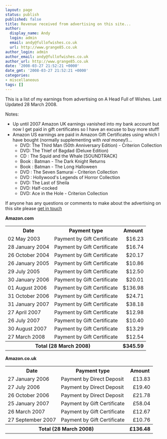 ```yaml
---
layout: page
status: publish
published: false
title: Revenue received from advertising on this site...
author:
  display_name: Andy
  login: admin
  email: andy@fullofwishes.co.uk
  url: http://www.grange85.co.uk
author_login: admin
author_email: andy@fullofwishes.co.uk
author_url: http://www.grange85.co.uk
date: '2008-03-27 21:52:21 +0000'
date_gmt: '2008-03-27 21:52:21 +0000'
categories:
- miscellaneous
tags: []
---
```

<p>This is a list of my earnings from advertising on A Head Full of Wishes. Last Updated 28 March 2008.</p>
<p>Notes:</p>
<ul>
<li>Up until 2007 Amazon UK earnings vanished into my bank account but now I get paid in gift certificates so I have an excuse to buy more stuff!</li>
<li>Amazon US earnings are paid in Amazon Gift Certificates using which I have bought (normally supplementing with <em>real</em> money!)...
<ul>
<li>DVD: The Third Man (50th Anniversary Edition) - Criterion Collection</li>
<li>DVD: The Thief of Bagdad (Deluxe Edition)</li>
<li>CD : The Squid and the Whale [SOUNDTRACK]</li>
<li>Book : Batman - The Dark Knight Returns</li>
<li>Book : Batman - The Long Halloween</li>
<li>DVD : The Seven Samurai - Criterion Collection</li>
<li>DVD : Hollywood's Legends of Horror Collection</li>
<li>DVD: The Last of Sheila</li>
<li>DVD: Half-cocked</li>
<li>DVD: Ace in the Hole - Criterion Collection</li>
</ul>
</li>
</ul>
<p>If anyone has any questions or comments to make about the advertising on this site please <a href="/about/contact-me/">get in touch</a></p>
<p><strong>Amazon.com</strong></p>
<table class="finances">
<tr>
<th>Date</th>
<th>Payment type</th>
<th>Amount</th>
</tr>
<tr>
<td>02 May 2003</td>
<td>Payment by Gift Certificate</td>
<td style="text-align:right;">$16.23</td>
</tr>
<tr>
<td>28 January 2004</td>
<td>Payment by Gift Certificate</td>
<td style="text-align:right;">$16.74</td>
</tr>
<tr>
<td>26 October 2004</td>
<td>Payment by Gift Certificate</td>
<td style="text-align:right;">$20.17</td>
</tr>
<tr>
<td>26 January 2005</td>
<td>Payment by Gift Certificate</td>
<td style="text-align:right;">$10.86</td>
</tr>
<tr>
<td>29 July 2005</td>
<td>Payment by Gift Certificate</td>
<td style="text-align:right;">$12.50</td>
</tr>
<tr>
<td>30 January 2006</td>
<td>Payment by Gift Certificate</td>
<td style="text-align:right;">$20.01</td>
</tr>
<tr>
<td>01 August 2006</td>
<td>Payment by Gift Certificate</td>
<td style="text-align:right;">$136.98</td>
</tr>
<tr>
<td>31 October 2006</td>
<td>Payment by Gift Certificate</td>
<td style="text-align:right;">$24.71</td>
</tr>
<tr>
<td>31 January 2007</td>
<td>Payment by Gift Certificate</td>
<td style="text-align:right;">$38.18</td>
</tr>
<tr>
<td>27 April 2007</td>
<td>Payment by Gift Certificate</td>
<td style="text-align:right;">$12.98</td>
</tr>
<tr>
<td>26 July 2007</td>
<td>Payment by Gift Certificate</td>
<td style="text-align:right;">$10.40</td>
</tr>
<tr>
<td>30 August 2007</td>
<td>Payment by Gift Certificate</td>
<td style="text-align:right;">$13.29</td>
</tr>
<tr>
<td>27 March 2008</td>
<td>Payment by Gift Certificate</td>
<td style="text-align:right;">$12.54</td>
</tr>
<tr>
<th colspan="2">Total (28 March 2008)</th>
<th>$345.59</th>
</tr>
</table>
<p><strong>Amazon.co.uk</strong></p>
<table class="finances">
<tr>
<th>Date</th>
<th>Payment type</th>
<th>Amount</th>
</tr>
<tr>
<td>27 January 2006</td>
<td>Payment by Direct Deposit</td>
<td style="text-align:right;">&pound;13.83</td>
</tr>
<tr>
<td>27 July 2006</td>
<td>Payment by Direct Deposit</td>
<td style="text-align:right;">&pound;19.40</td>
</tr>
<tr>
<td>26 October 2006</td>
<td>Payment by Direct Deposit</td>
<td style="text-align:right;">&pound;21.78</td>
</tr>
<tr>
<td>25 January 2007</td>
<td>Payment by Gift Certificate</td>
<td style="text-align:right;">&pound;58.04</td>
</tr>
<tr>
<td>26 March 2007</td>
<td>Payment by Gift Certificate</td>
<td style="text-align:right;">&pound;12.67</td>
</tr>
<tr>
<td>27 September 2007</td>
<td>Payment by Gift Certificate</td>
<td style="text-align:right;">&pound;10.76</td>
</tr>
<tr>
<th colspan="2">Total (28 March 2008)</th>
<th>&pound;136.48</th>
</tr>
</table>
